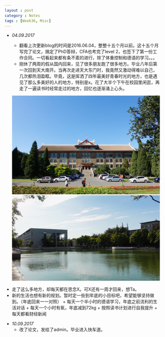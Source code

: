 ```yaml
---
layout : post
category : Notes
tags : [Week36, Misc]
---
```


- *04.09.2017*
   * 翻看上次更新blog的时间是2016.06.04，整整十五个月以前。这十五个月写完了论文，搞定了PhD答辩，CFA也考完了level 2，也签下了第一份工作合同。一切看起来都有条不紊的进行，除了体重控制和德语的学习。。。
   * 刚休了两周的假从国内回来，见了很多朋友跑了很多地方。毕业八年后第一次回到天大南开。当再次走进天大东门时，我竟然又激动得难以自己，几次都热泪盈眶。毕竟，这是挥洒了四年最美好青春时光的地方，也是遇见了那么多美好的人的地方，特别是x。花了大半个下午在校园里闲逛，再走了一遍读书时经常走过的地方，回忆也逐渐涌上心头。

   ![image](/images/blog/Tianjin/tju.JPG) 
   ![image](/images/blog/Tianjin/nku.JPG) 

<!--more-->
   * 走了这么多地方，却每天都在思念X。可X还有一周才回来，想Ta。
   * 新的生活也想有新的规划。暂时定一些到年底的小目标吧，希望能够坚持做到。（年底回来一一对照）
   	+ 每天一个半小时的德语学习，年底之前流利的生活对话
   	+ 每天一个小时有氧，年底减到72kg
   	+ 按照读书计划进行自我提升
   	+ 每天都看财经新闻

- *10.09.2017*
	* 改了论文，发给了admin。毕业进入快车道。
